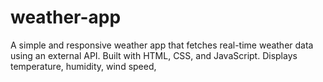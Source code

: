 # weather-app
A simple and responsive weather app that fetches real-time weather data using an external API. Built with HTML, CSS, and JavaScript. Displays temperature, humidity, wind speed,
